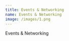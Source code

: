 ```yaml
---
title: Events & Networking
name: Events & Networking
image: /images/1.png
---
```

Events & Networking